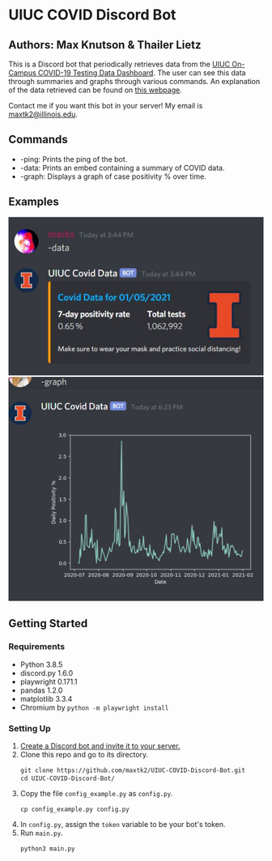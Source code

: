 # UIUC COVID Discord Bot
## Authors: Max Knutson & Thailer Lietz

This is a Discord bot that periodically retrieves data from the [UIUC On-Campus COVID-19 Testing Data Dashboard](https://go.illinois.edu/COVIDTestingData). The user can see this data through summaries and graphs through various commands. An explanation of the data retrieved can be found on [this webpage](https://covid19.illinois.edu/on-campus-covid-19-testing-data-dashboard/).



Contact me if you want this bot in your server! My email is maxtk2@illinois.edu.

## Commands
- -ping: Prints the ping of the bot.
- -data: Prints an embed containing a summary of COVID data.
- -graph: Displays a graph of case positivity % over time.

## Examples
![data](https://github.com/maxtk2/UIUC-COVID-Discord-Bot/blob/main/Example%20Images/data.png?raw=true)
![graph](https://github.com/maxtk2/UIUC-COVID-Discord-Bot/blob/main/Example%20Images/graph.png?raw=true)

## Getting Started

### Requirements
- Python 3.8.5
- discord</k>.py 1.6.0
- playwright 0.171.1
- pandas 1.2.0
- matplotlib 3.3.4
- Chromium by `python -m playwright install`

### Setting Up
1. [Create a Discord bot and invite it to your server.](https://discordpy.readthedocs.io/en/latest/discord.html)
2. Clone this repo and go to its directory.
    ```
    git clone https://github.com/maxtk2/UIUC-COVID-Discord-Bot.git
    cd UIUC-COVID-Discord-Bot/
    ```
3. Copy the file `config_example.py` as `config.py`.
    ```
    cp config_example.py config.py
    ```
4. In `config.py`, assign the `token` variable to be your bot's token.
5. Run `main.py`.
    ```
    python3 main.py
    ```
